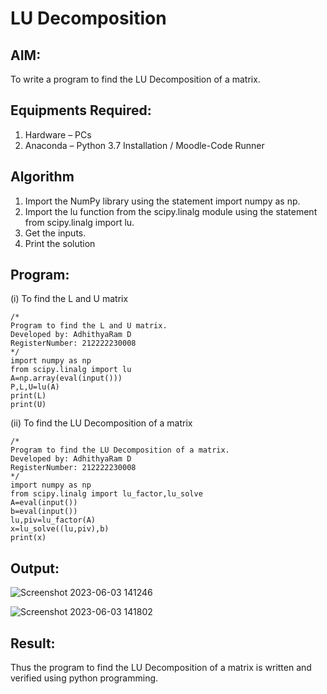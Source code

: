 # LU Decomposition 

## AIM:
To write a program to find the LU Decomposition of a matrix.

## Equipments Required:
1. Hardware – PCs
2. Anaconda – Python 3.7 Installation / Moodle-Code Runner

## Algorithm
1. Import the NumPy library using the statement import numpy as np. 
2. Import the lu function from the scipy.linalg module using the statement from scipy.linalg import lu. 
3. Get the inputs.
4. Print the solution

## Program:
(i) To find the L and U matrix
```
/*
Program to find the L and U matrix.
Developed by: AdhithyaRam D
RegisterNumber: 212222230008
*/
import numpy as np
from scipy.linalg import lu
A=np.array(eval(input()))
P,L,U=lu(A)
print(L)
print(U)

```
(ii) To find the LU Decomposition of a matrix
```
/*
Program to find the LU Decomposition of a matrix.
Developed by: AdhithyaRam D
RegisterNumber: 212222230008
*/
import numpy as np
from scipy.linalg import lu_factor,lu_solve
A=eval(input())
b=eval(input())
lu,piv=lu_factor(A)
x=lu_solve((lu,piv),b)
print(x)
```

## Output:
![Screenshot 2023-06-03 141246](https://github.com/Adhithyaram29D/LU-Decomposition/assets/119393540/ecf71b4a-e4d5-4796-8e19-ad84d691125a)

![Screenshot 2023-06-03 141802](https://github.com/Adhithyaram29D/LU-Decomposition/assets/119393540/8b8c6983-c50d-441b-b45c-db1fb27c2868)

## Result:
Thus the program to find the LU Decomposition of a matrix is written and verified using python programming.

